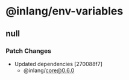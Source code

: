 # @inlang/env-variables

## null

### Patch Changes

- Updated dependencies [270088f7]
  - @inlang/core@0.6.0
